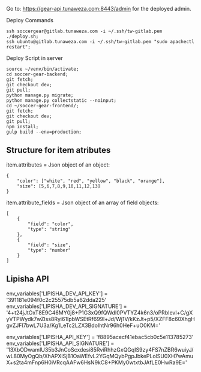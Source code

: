 Go to: https://gear-api.tunaweza.com:8443/admin for the deployed admin.


Deploy Commands
```
ssh soccergear@gitlab.tunaweza.com -i ~/.ssh/tw-gitlab.pem ./deploy.sh;
ssh ubuntu@gitlab.tunaweza.com -i ~/.ssh/tw-gitlab.pem "sudo apachectl restart";
```

Deploy Script in server
```
source ~/venv/bin/activate;
cd soccer-gear-backend;
git fetch;
git checkout dev;
git pull;
python manage.py migrate;
python manage.py collectstatic --noinput;
cd ~/soccer-gear-frontend/;
git fetch;
git checkout dev;
git pull;
npm install;
gulp build --env=production;
```

## Structure for item atributes
item.attributes = Json object of an object:
```
{
    "color": ["white", "red", "yellow", "black", "orange"],
    "size": [5,6,7,8,9,10,11,12,13]
}
```
item.attribute_fields = Json object of an array of field objects:
```
[
    {
        "field": "color",
        "type": "string"
    },
    {
        "field": "size",
        "type": "number"
    }
]
```

## Lipisha API

env_variables['LIPISHA_DEV_API_KEY'] = '391181e094f0c2c25575db5a62dda225'
env_variables['LIPISHA_DEV_API_SIGNATURE'] = '4+t24jJtOxT8E9C46MY0j8+P1G3xQ9fQWdI0PVTYZ4k6n3/oPRbIevl+C/gXyVTPWydk7wZlss8Ryi61IpbWSEtRf699l+Jd/Wj1V/kKzJt+p5/XZFF8c60XhgHgvZJFl7bwL7U3a/Kg1LeTc2LZX3BdoIhtNr96h0HeF+uO0KM='

env_variables['LIPISHA_API_KEY'] = 'f8895acecf41ebac5cb0c5e113785273'
env_variables['LIPISHA_API_SIGNATURE'] = '13XbODwamIU35b3JnCoScxdesi85RviRhhzGxQGqIS9zy4FS7nZBR6wuiyJ/wL80MyOgQb/XhAPXlSjB1OaWEfvL2YGqMQybPgpJbkePLolSU0XH7wAmuX+s2ta4mFnp6H0iVRcqAAFw6HsN9kC8+PKMy0wtxtbJAfLE0HwRa9E='


